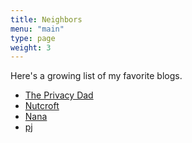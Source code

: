 ```yaml
---
title: Neighbors
menu: "main"
type: page
weight: 3
---
```


Here's a growing list of my favorite blogs.

- [The Privacy Dad](https://theprivacydad.com/)
- [Nutcroft](https://nutcroft.com/)
- [Nana](https://nana.bearblog.dev/)
- [pj](https://pj.bearblog.dev)